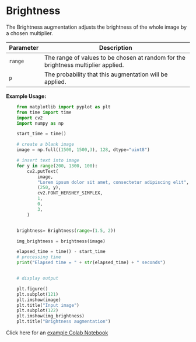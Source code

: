 # Brightness

The Brightness augmentation adjusts the brightness of the whole image by a chosen multiplier.


| Parameter | Description                                                                       |
|-----------|-----------------------------------------------------------------------------------|
| `range`   | The range of values to be chosen at random for the brightness multiplier applied. |
| `p`       | The probability that this augmentation will be applied.                           |


**Example Usage:**
```python
    from matplotlib import pyplot as plt
    from time import time
    import cv2
    import numpy as np

    start_time = time()

    # create a blank image
    image = np.full((1500, 1500,3), 128, dtype="uint8")

    # insert text into image
    for y in range(200, 1300, 100):
        cv2.putText(
            image,
            "Lorem ipsum dolor sit amet, consectetur adipiscing elit",
            (250, y),
            cv2.FONT_HERSHEY_SIMPLEX,
            1,
            0,
            3,
        )


    brightness= Brightness(range=(1.5, 2))

    img_brightness = brightness(image)

    elapsed_time = time() - start_time
    # processing time
    print("Elapsed time = " + str(elapsed_time) + " seconds")


    # display output

    plt.figure()
    plt.subplot(121)
    plt.imshow(image)
    plt.title("Input image")
    plt.subplot(122)
    plt.imshow(img_brightness)
    plt.title("Brightness augmentation")

```

Click here for an [example Colab Notebook](https://colab.research.google.com/drive/1zPuAFgW8BdgX9tH9grorp_V3B7FswVUq?usp=sharing)
